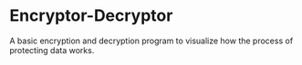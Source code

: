 # Encryptor-Decryptor
A basic encryption and decryption program to visualize how the process of protecting data works. 
